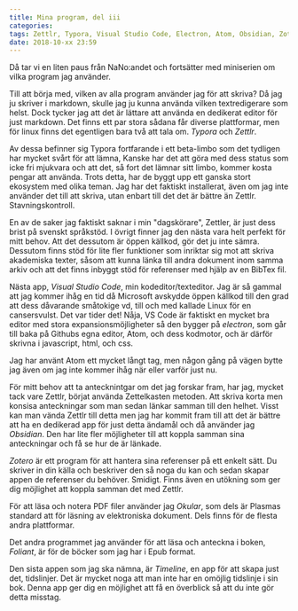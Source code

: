 ```yaml
---
title: Mina program, del iii
categories: 
tags: Zettlr, Typora, Visual Studio Code, Electron, Atom, Obsidian, Zotero, Okular, Foliant, Timeline
date: 2018-10-xx 23:59
---
```


Då tar vi en liten paus från NaNo:andet och fortsätter med miniserien om vilka program jag använder.

Till att börja med, vilken av alla program använder jag för att skriva? Då jag ju skriver i markdown, skulle jag ju kunna använda vilken textredigerare som helst. Dock tycker jag att det är lättare att använda en dedikerat editor för just markdown. Det finns ett par stora sådana får diverse plattformar, men för linux finns det egentligen bara två att tala om. *Typora* och *Zettlr*.

Av dessa befinner sig Typora fortfarande i ett beta-limbo som det tydligen har mycket svårt för att lämna, Kanske har det att göra med dess status som icke fri mjukvara och att det, så fort det lämnar sitt limbo, kommer kosta pengar att använda. Trots detta, har de byggt upp ett ganska stort ekosystem med olika teman. Jag har det faktiskt installerat, även om jag inte använder det till att skriva, utan enbart till det det är bättre än Zettlr. Stavningskontroll.

En av de saker jag faktiskt saknar i min "dagskörare", Zettler, är just dess brist på svenskt språkstöd. I övrigt finner jag den nästa vara helt perfekt för mitt behov. Att det dessutom är öppen källkod, gör det ju inte sämra. Dessutom finns stöd för lite fler funktioner som inriktar sig mot att skriva akademiska texter, såsom att kunna länka till andra dokument inom samma arkiv och att det finns inbyggt stöd för referenser med hjälp av en BibTex fil.

Nästa app, *Visual Studio Code*, min kodeditor/texteditor. Jag är så gammal att jag kommer ihåg en tid då Microsoft avskydde öppen källkod till den grad att dess dåvarande småtokige vd, till och med kallade Linux för en cansersvulst. Det var tider det! Nåja, VS Code är faktiskt en mycket bra editor med stora expansionsmöjligheter så den bygger på *electron*, som går till baka på Githubs egna editor, Atom, och dess kodmotor, och är därför skrivna i javascript, html, och css.

Jag har använt Atom ett mycket långt tag, men någon gång på vägen bytte jag även om jag inte kommer ihåg när eller varför just nu.

För mitt behov att ta antecknintgar om det jag forskar fram, har jag, mycket tack vare Zettlr, börjat använda Zettelkasten metoden. Att skriva korta men konsisa anteckningar som man sedan länkar samman till den helhet. Visst kan man vända Zettlr till detta men jag har kommit fram till att det är bättre att ha en dedikerad app för just detta ändamål och då använder jag *Obsidian*. Den har lite fler möjligheter till att koppla samman sina anteckningar och få se hur de är länkade.

*Zotero* är ett program för att hantera sina referenser på ett enkelt sätt. Du skriver in din källa och beskriver den så noga du kan och sedan skapar appen de referenser du behöver. Smidigt. Finns även en utökning som ger dig möjlighet att koppla samman det med Zettlr.

För att läsa och notera PDF filer använder jag *Okular*, som dels är Plasmas standard att för läsning av elektroniska dokument. Dels finns för de flesta andra plattformar. 

Det andra programmet jag använder för att läsa och anteckna i boken, *Foliant*, är för de böcker som jag har i Epub format.

Den sista appen som jag ska nämna, är *Timeline*, en app för att skapa just det, tidslinjer. Det är mycket noga att man inte har en omöjlig tidslinje i sin bok. Denna app ger dig en möjlighet att få en överblick så att du inte gör detta misstag.
